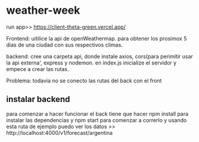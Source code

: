 # weather-week
run app>> https://client-theta-green.vercel.app/

Frontend:
uitilice la api de openWeathermap. para obtener los prosimox 5 dias de una ciudad con sus respectivos climas.

backend: 
cree una carpeta api, donde instale axios, cors(para perimitir usar la api externa', express y nodemon. en index.js inicialize el servidor y empece a crear las rutas.

Problema: todavia no se conecto las rutas del back con el front
## instalar backend
para comenzar a hacer funcionar el back tiene que hacer npm install para instalar las dependencias y npm start para comenzar a correrlo
y usando esta ruta de ejemplo puedo ver los datos >> http://localhost:4000/v1/forecast/argentina



